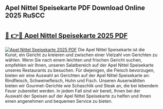 ## Apel Nittel Speisekarte PDF Download Online 2025 RuSCC

# <h2><a href="http://gc68cme.nevu.top/?p=Apel+Nittel+Speisekarte">🔗 👉🔴 Apel Nittel Speisekarte 2025 PDF</a></h2>

[![Apel Nittel Speisekarte 2025 PDF](https://i.imgur.com/dBaPXMq.png)](http://gc68cme.nevu.top/?p=Apel+Nittel+Speisekarte)
Die Apel Nittel Speisekarte ist die Kunst, ein Gericht zu kreieren und zwischen einer Vielzahl von Gerichten zu wählen. Wenn Sie nach einem leichten und frischen Gericht suchen, empfehlen wir Ihnen, unseren Salatbereich auf der Apel Nittel Speisekarte unseres Restaurants zu besuchen. Für diejenigen, die Fleisch bevorzugen, bieten wir eine Auswahl an Gerichten auf der Apel Nittel Speisekarte an: Rindfleisch, Schweinefleisch, Huhn und Fisch. Unseren Auserwählten bieten wir Gourmet-Gerichte wie Schaschlik und Steak an, die bei lebendem Feuer zubereitet werden. In jedem Fall sind wir bereit, Ihnen bei der Auswahl der Speisen auf der Apel Nittel Speisekarte zu helfen und Ihnen einen angenehmen und bequemen Service zu bieten.
